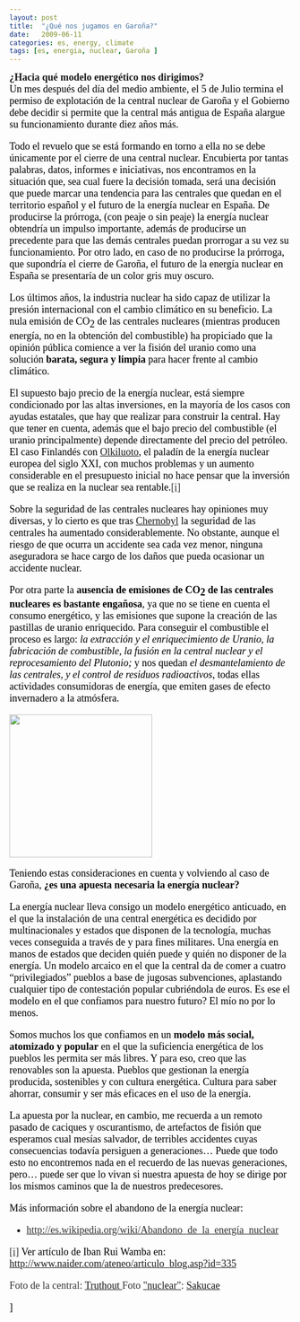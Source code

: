 ```yaml
---
layout: post
title:  "¿Qué nos jugamos en Garoña?"
date:   2009-06-11
categories: es, energy, climate
tags: [es, energia, nuclear, Garoña ]
---
```


<div><strong><span style="font-family:'Ubuntu Light';"><span style="font-size:large;">¿Hacia qué modelo energético nos dirigimos?</span></span></strong></div>
<span style="color:#333333;"><span style="font-family:'Ubuntu Light';"><span style="font-size:large;"><span style="color:#000000;">Un mes después del día del medio ambiente, el 5 de Julio termina el permiso de explotación de la central nuclear de Garoña y el Gobierno debe decidir si permite que la central más antigua de España alargue su funcionamiento durante diez años más. 
	
Todo el revuelo que se está formando en torno a ella no se debe únicamente por el cierre de una central nuclear. Encubierta por tantas palabras, datos, informes e iniciativas, nos encontramos en la situación que, sea cual fuere la decisión tomada, será una decisión que puede marcar una tendencia para las centrales que quedan en el territorio español y el futuro de la energía nuclear en España. De producirse la prórroga, (con peaje o sin peaje) la energía nuclear obtendría un impulso importante, además de producirse un precedente para que las demás centrales puedan prorrogar a su vez su funcionamiento. Por otro lado, en caso de no producirse la prórroga, que supondría el cierre de Garoña, el futuro de la energía nuclear en España se presentaría de un color gris muy oscuro.</span></span></span></span>

<span style="color:#000000;"><span style="font-family:'Ubuntu Light';"><span style="font-size:large;">Los últimos años, la industria nuclear ha sido capaz de utilizar la presión internacional con el cambio climático en su beneficio. La nula emisión de CO</span></span></span><span style="color:#000000;"><sub><span style="font-family:'Ubuntu Light';"><span style="font-size:large;">2</span></span></sub></span><span style="color:#000000;"><span style="font-family:'Ubuntu Light';"><span style="font-size:large;"> de las centrales nucleares (mientras producen energía, no en la obtención del combustible) ha propiciado que la opinión pública comience a ver la fisión del uranio como una solución </span></span></span><strong><span style="color:#000000;"><span style="font-family:'Ubuntu Light';"><span style="font-size:large;">barata, segura y limpia</span></span></span></strong><span style="color:#000000;"><span style="font-family:'Ubuntu Light';"><span style="font-size:large;"> para hacer frente al cambio climático.  </span></span></span>

<span style="color:#000000;"><span style="font-family:'Ubuntu Light';"><span style="font-size:large;">El supuesto bajo precio de la energía nuclear, está siempre condicionado por las altas inversiones, en la mayoría de los casos con ayudas estatales, que hay que realizar para construir la central. Hay que tener en cuenta, además que el bajo precio del combustible (el uranio principalmente) depende directamente del precio del petróleo. El caso Finlandés con <a title="Olkiluto" href="http://en.wikipedia.org/wiki/Olkiluoto_Nuclear_Power_Plant" target="_blank">Olkiluoto</a>, el paladín de la energía nuclear europea del siglo XXI, con muchos problemas y un aumento considerable en el presupuesto inicial no hace pensar que la inversión que se realiza en la nuclear sea rentable.</span></span></span><a href="http://www.naider.com/ateneo/articulo_blog.asp?id=436#_edn1"><span style="color:#333333;"><span style="font-family:'Ubuntu Light';"><span style="font-size:large;">[i]</span></span></span></a>

<span style="color:#000000;"><span style="font-family:'Ubuntu Light';"><span style="font-size:large;">Sobre la seguridad de las centrales nucleares hay opiniones muy diversas, y lo cierto es que tras <a title="Chernobyl" href="http://es.wikipedia.org/wiki/Accidente_de_Chern%C3%B3bil" target="_blank">Chernobyl</a> la seguridad de las centrales ha aumentado considerablemente. No obstante, aunque el riesgo de que ocurra un accidente sea cada vez menor, ninguna aseguradora se hace cargo de los daños que pueda ocasionar un accidente nuclear.</span></span></span>

<span style="color:#000000;"><span style="font-family:'Ubuntu Light';"><span style="font-size:large;">Por otra parte la <strong>ausencia de emisiones de CO</strong></span></span></span><strong><span style="color:#000000;"><sub><span style="font-family:'Ubuntu Light';"><span style="font-size:large;">2</span></span></sub></span></strong><span style="color:#000000;"><span style="font-family:'Ubuntu Light';"><span style="font-size:large;"><strong> de las centrales nucleares es bastante engañosa</strong>, ya que no se tiene en cuenta el consumo energético, y las emisiones que supone la creación de las pastillas de uranio enriquecido. Para conseguir el combustible el proceso es largo: </span></span></span><em><span style="color:#000000;"><span style="font-family:'Ubuntu Light';"><span style="font-size:large;">la extracción y el enriquecimiento de Uranio, la fabricación de combustible, la fusión en la central nuclear y el reprocesamiento del Plutonio; </span></span></span></em><span style="color:#000000;"><span style="font-family:'Ubuntu Light';"><span style="font-size:large;">y nos quedan</span></span></span><em><span style="color:#000000;"><span style="font-family:'Ubuntu Light';"><span style="font-size:large;"> el desmantelamiento de las centrales, y el control de residuos radioactivos</span></span></span></em><span style="color:#000000;"><span style="font-family:'Ubuntu Light';"><span style="font-size:large;">, todas ellas actividades consumidoras de energía, que emiten gases de efecto invernadero a la atmósfera.</span></span></span>

<a href="http://www.flickr.com/photos/sakucae/3686680582/sizes/m/in/photostream/"><img class="aligncenter" title="Nuclear" src="http://farm3.staticflickr.com/2599/3686680582_c4e2a0c7fa.jpg" alt="" width="255" height="255" /></a>

<span style="color:#000000;"><span style="font-family:'Ubuntu Light';"><span style="font-size:large;">Teniendo estas consideraciones en cuenta y volviendo al caso de Garoña, <strong>¿es una apuesta necesaria la energía nuclear?</strong></span></span></span>

<span style="color:#000000;"><span style="font-family:'Ubuntu Light';"><span style="font-size:large;">La energía nuclear lleva consigo un modelo energético anticuado, en el que la instalación de una central energética es decidido por multinacionales y estados que disponen de la tecnología, muchas veces conseguida a través de y para fines militares. Una energía en manos de estados que deciden quién puede y quién no disponer de la energía. Un modelo arcaico en el que la central da de comer a cuatro “privilegiados” pueblos a base de jugosas subvenciones, aplastando cualquier tipo de contestación popular cubriéndola de euros. Es ese el modelo en el que confiamos para nuestro futuro? El mío no por lo menos.</span></span></span>

<span style="color:#000000;"><span style="font-family:'Ubuntu Light';"><span style="font-size:large;">Somos muchos los que confiamos en un <strong>modelo más social, atomizado y popular</strong> en el que la suficiencia energética de los pueblos les permita ser más libres. Y para eso, creo que las renovables son la apuesta. Pueblos que gestionan la energía producida, sostenibles y con cultura energética. Cultura para saber ahorrar, consumir y ser más eficaces en el uso de la energía.</span></span></span>

<span style="color:#000000;"><span style="font-family:'Ubuntu Light';"><span style="font-size:large;">La apuesta por la nuclear, en cambio, me recuerda a un remoto pasado de caciques y oscurantismo, de artefactos de fisión que esperamos cual mesías salvador, de terribles accidentes cuyas consecuencias todavía persiguen a generaciones… Puede que todo esto no encontremos nada en el recuerdo de las nuevas generaciones, pero… puede ser que lo vivan si nuestra apuesta de hoy se dirige por los mismos caminos que la de nuestros predecesores.</span></span></span>

<span style="color:#000000;"><span style="font-family:'Ubuntu Light';"><span style="font-size:large;">Más información sobre el abandono de la energía nuclear:</span></span></span>
<ul>
	<li><a href="http://es.wikipedia.org/wiki/Abandono_de_la_energía_nuclear"><span style="color:#333333;"><span style="font-family:'Ubuntu Light';"><span style="font-size:large;">http://es.wikipedia.org/wiki/Abandono_de_la_energía_nuclear</span></span></span></a></li>
</ul>
<a href="http://www.naider.com/ateneo/articulo_blog.asp?id=436#_ednref1"><span style="color:#333333;"><span style="font-family:'Ubuntu Light';"><span style="font-size:large;">[i]</span></span></span></a><span style="color:#000000;"><span style="font-family:'Ubuntu Light';"><span style="font-size:large;"> Ver artículo de Iban Rui Wamba en: <a href="http://www.naider.com/ateneo/articulo_blog.asp?id=335">http://www.naider.com/ateneo/articulo_blog.asp?id=335</a></span></span></span>

<span style="color:#333333;"><span style="font-family:'Ubuntu Light';"><span style="font-size:large;">Foto de la central: <a href="http://www.flickr.com/photos/truthout/" target="_blank">Truthout
</a>Foto <a title="nuclear" href="http://www.flickr.com/photos/sakucae/3686680582/sizes/m/in/photostream/" target="_blank">"nuclear"</a>: <a title="Sakucae" href="http://www.flickr.com/photos/sakucae/" target="_blank">Sakucae</a></span></span></span>
<div></div>]
